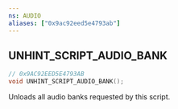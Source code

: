 ```yaml
---
ns: AUDIO
aliases: ["0x9ac92eed5e4793ab"]
---
```

## UNHINT_SCRIPT_AUDIO_BANK

```c
// 0x9AC92EED5E4793AB
void UNHINT_SCRIPT_AUDIO_BANK();
```

Unloads all audio banks requested by this script.


